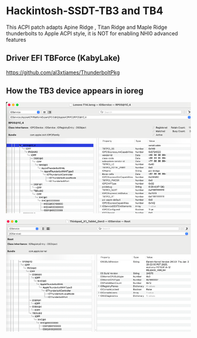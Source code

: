 # Hackintosh-SSDT-TB3 and TB4
 This ACPI patch adapts Apine Ridge , Titan Ridge and Maple Ridge thunderbolts to Apple ACPI style, it is NOT for enabling NHI0 advanced features
 
 ## Driver EFI TBForce (KabyLake)
 https://github.com/al3xtjames/ThunderboltPkg

 ## How the TB3 device appears in ioreg

![image](https://github.com/Baio1977/Hackintosh-SSDT-TB3-TB4/blob/main/Screenshot/TB3%20JHL6240-6340-7340-7440.png)

![image](https://github.com/Baio1977/Hackintosh-SSDT-TB3-TB4/blob/main/Screenshot/TB3%20JHL6540-7540.png)
